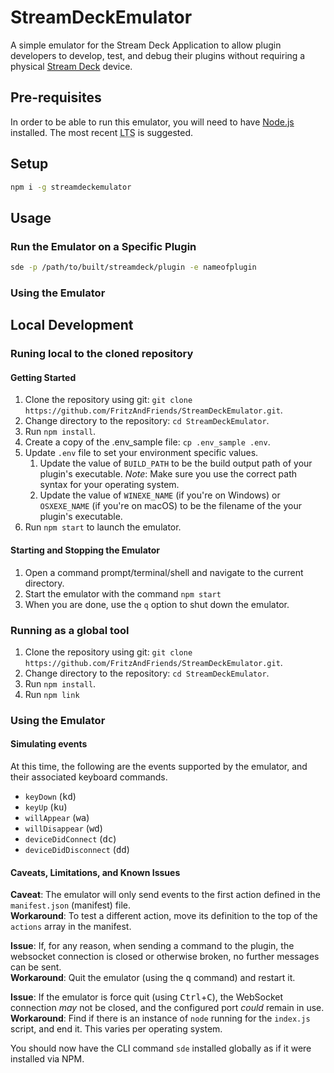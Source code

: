 # StreamDeckEmulator

A simple emulator for the Stream Deck Application to allow plugin developers to develop, test, and debug their plugins without requiring a physical [Stream Deck][] device.


## Pre-requisites

In order to be able to run this emulator, you will need to have [Node.js][] installed. The most recent <abbr title="Long Term Service">LTS</abbr> is suggested.

## Setup

```bash
npm i -g streamdeckemulator
```

## Usage

### Run the Emulator on a Specific Plugin

```bash
sde -p /path/to/built/streamdeck/plugin -e nameofplugin
```

### Using the Emulator


## Local Development

### Runing local to the cloned repository

#### Getting Started

1. Clone the repository using git: `git clone https://github.com/FritzAndFriends/StreamDeckEmulator.git`.
2. Change directory to the repository: `cd StreamDeckEmulator`.
3. Run `npm install`.
4. Create a copy of the .env_sample file: `cp .env_sample .env`.
5. Update `.env` file to set your environment specific values.
   1. Update the value of `BUILD_PATH` to be the build output path of your plugin's executable.
   *Note*: Make sure you use the correct path syntax for your operating system.
   2. Update the value of `WINEXE_NAME` (if you're on Windows) or `OSXEXE_NAME` (if you're on macOS) to be the filename of the your plugin's executable.
6. Run `npm start` to launch the emulator.


#### Starting and Stopping the Emulator

1. Open a command prompt/terminal/shell and navigate to the current directory.
2. Start the emulator with the command `npm start`
3. When you are done, use the `q` option to shut down the emulator.

### Running as a global tool

1. Clone the repository using git: `git clone https://github.com/FritzAndFriends/StreamDeckEmulator.git`.
2. Change directory to the repository: `cd StreamDeckEmulator`.
3. Run `npm install`.
4. Run `npm link`

### Using the Emulator

#### Simulating events

At this time, the following are the events supported by the emulator, and their associated keyboard commands.

* `keyDown` (<kbd>kd</kbd>)
* `keyUp` (<kbd>ku</kbd>)
* `willAppear` (<kbd>wa</kbd>)
* `willDisappear` (<kbd>wd</kbd>)
* `deviceDidConnect` (<kbd>dc</kbd>)
* `deviceDidDisconnect` (<kbd>dd</kbd>)

#### Caveats, Limitations, and Known Issues

**Caveat**: The emulator will only send events to the first action defined in the `manifest.json` (manifest) file.  
**Workaround**: To test a different action, move its definition to the top of the `actions` array in the manifest.  

**Issue**: If, for any reason, when sending a command to the plugin, the websocket connection is closed or otherwise broken, no further messages can be sent.  
**Workaround**: Quit the emulator (using the <kbd>q</kbd> command) and restart it.  

**Issue**: If the emulator is force quit (using <kbd>Ctrl</kbd>+<kbd>C</kbd>), the WebSocket connection *may* not be closed, and the configured port *could* remain in use.  
**Workaround**: Find if there is an instance of `node` running for the `index.js` script, and end it. This varies per operating system.  

You should now have the CLI command `sde` installed globally as if it were installed via NPM.

<!-- Reference Links -->

[Stream Deck]: https://www.elgato.com/gaming/stream-deck/ "Elgato's Stream Deck product page"

[Node.js]: https://nodejs.org/ "Learn about and get Node.js"
